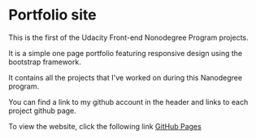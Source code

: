 # Portfolio site

This is the first of the Udacity Front-end Nonodegree Program projects.

It is a simple one page portfolio featuring responsive design using the bootstrap framework.

It contains all the projects that I've worked on during this Nanodegree program.

You can find a link to my github account in the header and links to each project github page.

To view the website, click the following link [GitHub Pages](Nechitadi.github.io) 